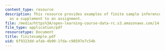 ```yaml
---
content_type: resource
description: This resource provides examples of finite sample inference beyond normality
  as a supplement to an assignment.
file: /media/https%3A/open-learning-course-data-rc.s3.amazonaws.com/14-381-statistical-method-in-economics-fall-2006/6f9323ddafab4b901fdac98597e7c54b_finitesample.pdf
file_type: application/pdf
resourcetype: Document
title: finitesample.pdf
uid: 6f9323dd-afab-4b90-1fda-c98597e7c54b
---
```

